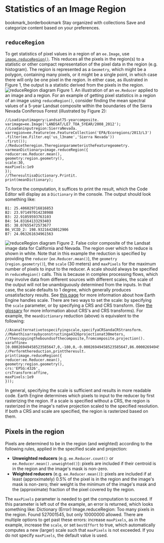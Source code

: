  
#  Statistics of an Image Region 
bookmark_borderbookmark Stay organized with collections  Save and categorize content based on your preferences. 
##  `reduceRegion`
To get statistics of pixel values in a region of an `ee.Image`, use [`image.reduceRegion()`](https://developers.google.com/earth-engine/apidocs/ee-image-reduceregion). This reduces all the pixels in the region(s) to a statistic or other compact representation of the pixel data in the region (e.g. histogram). The region is represented as a `Geometry`, which might be a polygon, containing many pixels, or it might be a single point, in which case there will only be one pixel in the region. In either case, as illustrated in Figure 1, the output is a statistic derived from the pixels in the region.
![reduceRegion diagram](https://developers.google.com/static/earth-engine/images/Reduce_region_diagram.png) Figure 1. An illustration of an `ee.Reducer` applied to an image and a region.
For an example of getting pixel statistics in a region of an image using `reduceRegion()`, consider finding the mean spectral values of a 5-year Landsat composite within the boundaries of the Sierra Nevada Coniferous Forest (illustrated by Figure 2):
```
//Loadinputimagery:Landsat75-yearcomposite.
varimage=ee.Image('LANDSAT/LE7_TOA_5YEAR/2008_2012');
//Loadaninputregion:SierraNevada.
varregion=ee.Feature(ee.FeatureCollection('EPA/Ecoregions/2013/L3')
.filter(ee.Filter.eq('us_l3name','Sierra Nevada'))
.first());
//Reducetheregion.TheregionparameteristheFeaturegeometry.
varmeanDictionary=image.reduceRegion({
reducer:ee.Reducer.mean(),
geometry:region.geometry(),
scale:30,
maxPixels:1e9
});
//TheresultisaDictionary.Printit.
print(meanDictionary);
```

To force the computation, it suffices to print the result, which the Code Editor will display as a `Dictionary` in the console. The output should look something like: 
```
B1: 25.406029716816853
B2: 23.971497014238988
B3: 22.91059593763103
B4: 54.83164133293403
B5: 38.07655472573677
B6_VCID_2: 198.93216428012906
B7: 24.063261634961563
```
![reduceRegion diagram](https://developers.google.com/static/earth-engine/images/ReduceRegion_sierras.jpg) Figure 2. False color composite of the Landsat image data for California and Nevada. The region over which to reduce is shown in white. 
Note that in this example the reduction is specified by providing the `reducer` (`ee.Reducer.mean()`), the `geometry` (`region.geometry()`), the `scale` (30 meters) and `maxPixels` for the maximum number of pixels to input to the reducer. A scale should always be specified in `reduceRegion()` calls. This is because in complex processing flows, which may involve data from different sources with different scales, the scale of the output will not be unambiguously determined from the inputs. In that case, the scale defaults to 1 degree, which generally produces unsatisfactory results. See [this page](https://developers.google.com/earth-engine/guides/scale) for more information about how Earth Engine handles scale.
There are two ways to set the scale: by specifying the `scale` parameter, or by specifying a CRS and CRS transform. (See [the glossary](https://developers.google.com/earth-engine/glossary) for more information about CRS's and CRS transforms). For example, the `meanDictionary` reduction (above) is equivalent to the following:
```
//Asanalternativetospecifyingscale,specifyaCRSandaCRStransform.
//Makethisarraybyconstructinga4326projectionat30meters,
//thencopyingtheboundsofthecomposite,fromcomposite.projection().
varaffine=[0.00026949458523585647,0,-180,0,-0.00026949458523585647,86.0000269494563];
//Performthereduction,printtheresult.
print(image.reduceRegion({
reducer:ee.Reducer.mean(),
geometry:region.geometry(),
crs:'EPSG:4326',
crsTransform:affine,
maxPixels:1e9
}));
```

In general, specifying the scale is sufficient and results in more readable code. Earth Engine determines which pixels to input to the reducer by first rasterizing the region. If a scale is specified without a CRS, the region is rasterized in the image's native projection scaled to the specified resolution. If both a CRS and scale are specified, the region is rasterized based on them.
##  Pixels in the region 
Pixels are determined to be in the region (and weighted) according to the following rules, applied in the specified scale and projection:
  * **Unweighted reducers** (e.g. `ee.Reducer.count()` or `ee.Reducer.mean().unweighted()`): pixels are included if their centroid is in the region and the image's mask is non-zero.
  * **Weighted reducers** (e.g. `ee.Reducer.mean()`): pixels are included if at least (approximately) 0.5% of the pixel is in the region and the image's mask is non-zero; their weight is the minimum of the image's mask and the (approximate) fraction of the pixel covered by the region. 


The `maxPixels` parameter is needed to get the computation to succeed. If this parameter is left out of the example, an error is returned, which looks something like:
Dictionary (Error) Image.reduceRegion: Too many pixels in the region. Found 527001545, but only 10000000 allowed. 
There are multiple options to get past these errors: increase `maxPixels`, as in the example, increase the `scale`, or set `bestEffort` to true, which automatically computes a new (larger) scale such that `maxPixels` is not exceeded. If you do not specify `maxPixels`, the default value is used.
